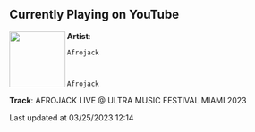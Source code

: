 ## Currently Playing on YouTube

[<img align="left" width="100" src="https://i.ytimg.com/vi/GrJs8aLfA94/maxresdefault.jpg">](https://www.youtube.com/watch?v=GrJs8aLfA94)

**Artist**: 
  
    Afrojack
  
  
  
    Afrojack
  





 

**Track**: AFROJACK LIVE @ ULTRA MUSIC FESTIVAL MIAMI 2023

Last updated at 03/25/2023 12:14
